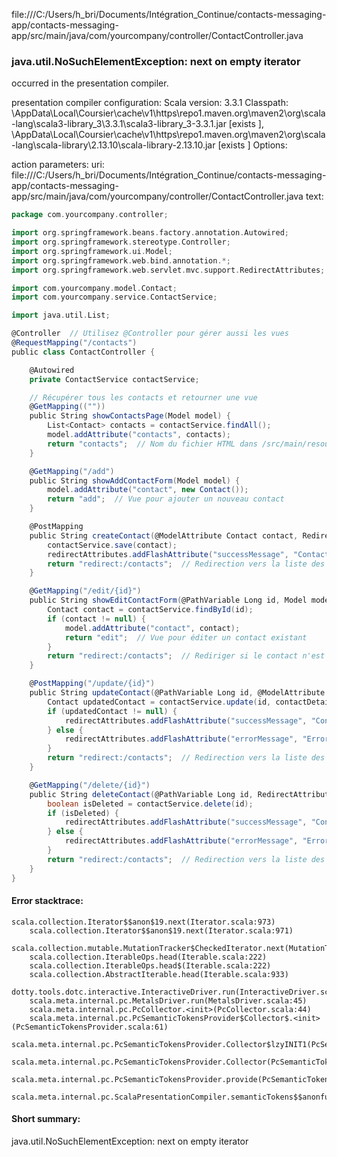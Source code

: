 file:///C:/Users/h_bri/Documents/Intégration_Continue/contacts-messaging-app/contacts-messaging-app/src/main/java/com/yourcompany/controller/ContactController.java
### java.util.NoSuchElementException: next on empty iterator

occurred in the presentation compiler.

presentation compiler configuration:
Scala version: 3.3.1
Classpath:
<HOME>\AppData\Local\Coursier\cache\v1\https\repo1.maven.org\maven2\org\scala-lang\scala3-library_3\3.3.1\scala3-library_3-3.3.1.jar [exists ], <HOME>\AppData\Local\Coursier\cache\v1\https\repo1.maven.org\maven2\org\scala-lang\scala-library\2.13.10\scala-library-2.13.10.jar [exists ]
Options:



action parameters:
uri: file:///C:/Users/h_bri/Documents/Intégration_Continue/contacts-messaging-app/contacts-messaging-app/src/main/java/com/yourcompany/controller/ContactController.java
text:
```scala
package com.yourcompany.controller;

import org.springframework.beans.factory.annotation.Autowired;
import org.springframework.stereotype.Controller;
import org.springframework.ui.Model;
import org.springframework.web.bind.annotation.*;
import org.springframework.web.servlet.mvc.support.RedirectAttributes;

import com.yourcompany.model.Contact;
import com.yourcompany.service.ContactService;

import java.util.List;

@Controller  // Utilisez @Controller pour gérer aussi les vues
@RequestMapping("/contacts")
public class ContactController {

    @Autowired
    private ContactService contactService;

    // Récupérer tous les contacts et retourner une vue
    @GetMapping((""))
    public String showContactsPage(Model model) {
        List<Contact> contacts = contactService.findAll();
        model.addAttribute("contacts", contacts);
        return "contacts";  // Nom du fichier HTML dans /src/main/resources/templates
    }

    @GetMapping("/add")
    public String showAddContactForm(Model model) {
        model.addAttribute("contact", new Contact());
        return "add";  // Vue pour ajouter un nouveau contact
    }

    @PostMapping
    public String createContact(@ModelAttribute Contact contact, RedirectAttributes redirectAttributes) {
        contactService.save(contact);
        redirectAttributes.addFlashAttribute("successMessage", "Contact added successfully!");
        return "redirect:/contacts";  // Redirection vers la liste des contacts après l'ajout
    }

    @GetMapping("/edit/{id}")
    public String showEditContactForm(@PathVariable Long id, Model model) {
        Contact contact = contactService.findById(id);
        if (contact != null) {
            model.addAttribute("contact", contact);
            return "edit";  // Vue pour éditer un contact existant
        }
        return "redirect:/contacts";  // Rediriger si le contact n'est pas trouvé
    }

    @PostMapping("/update/{id}")
    public String updateContact(@PathVariable Long id, @ModelAttribute Contact contactDetails, RedirectAttributes redirectAttributes) {
        Contact updatedContact = contactService.update(id, contactDetails);
        if (updatedContact != null) {
            redirectAttributes.addFlashAttribute("successMessage", "Contact updated successfully!");
        } else {
            redirectAttributes.addFlashAttribute("errorMessage", "Error updating contact!");
        }
        return "redirect:/contacts";  // Redirection vers la liste des contacts après la mise à jour
    }

    @GetMapping("/delete/{id}")
    public String deleteContact(@PathVariable Long id, RedirectAttributes redirectAttributes) {
        boolean isDeleted = contactService.delete(id);
        if (isDeleted) {
            redirectAttributes.addFlashAttribute("successMessage", "Contact deleted successfully!");
        } else {
            redirectAttributes.addFlashAttribute("errorMessage", "Error deleting contact!");
        }
        return "redirect:/contacts";  // Redirection vers la liste des contacts après suppression
    }
}

```



#### Error stacktrace:

```
scala.collection.Iterator$$anon$19.next(Iterator.scala:973)
	scala.collection.Iterator$$anon$19.next(Iterator.scala:971)
	scala.collection.mutable.MutationTracker$CheckedIterator.next(MutationTracker.scala:76)
	scala.collection.IterableOps.head(Iterable.scala:222)
	scala.collection.IterableOps.head$(Iterable.scala:222)
	scala.collection.AbstractIterable.head(Iterable.scala:933)
	dotty.tools.dotc.interactive.InteractiveDriver.run(InteractiveDriver.scala:168)
	scala.meta.internal.pc.MetalsDriver.run(MetalsDriver.scala:45)
	scala.meta.internal.pc.PcCollector.<init>(PcCollector.scala:44)
	scala.meta.internal.pc.PcSemanticTokensProvider$Collector$.<init>(PcSemanticTokensProvider.scala:61)
	scala.meta.internal.pc.PcSemanticTokensProvider.Collector$lzyINIT1(PcSemanticTokensProvider.scala:61)
	scala.meta.internal.pc.PcSemanticTokensProvider.Collector(PcSemanticTokensProvider.scala:61)
	scala.meta.internal.pc.PcSemanticTokensProvider.provide(PcSemanticTokensProvider.scala:90)
	scala.meta.internal.pc.ScalaPresentationCompiler.semanticTokens$$anonfun$1(ScalaPresentationCompiler.scala:109)
```
#### Short summary: 

java.util.NoSuchElementException: next on empty iterator